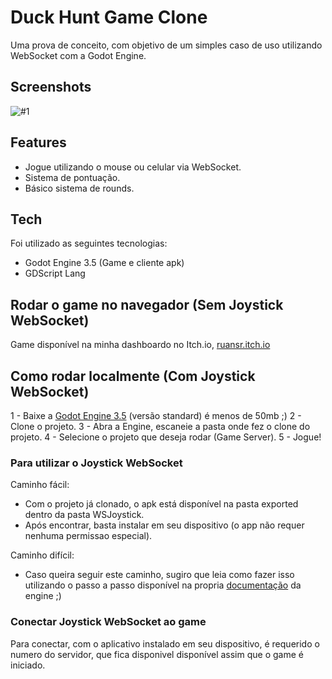# Duck Hunt Game Clone
Uma prova de conceito, com objetivo de um simples caso de uso utilizando WebSocket com a Godot Engine.

## Screenshots

![#1](https://github.com/user-attachments/assets/0fef4711-aca3-41a4-bc3f-97d8fc8a78db)


## Features
- Jogue utilizando o mouse ou celular via WebSocket.
- Sistema de pontuação.
- Básico sistema de rounds.

## Tech

Foi utilizado as seguintes tecnologias:
- Godot Engine 3.5 (Game e cliente apk)
- GDScript Lang

## Rodar o game no navegador (Sem Joystick WebSocket)

Game disponível na minha dashboardo no Itch.io, [ruansr.itch.io](https://ruansr.itch.io/duck-hunt-game)

## Como rodar localmente (Com Joystick WebSocket)

1 - Baixe a [Godot Engine 3.5](https://godotengine.org/download/archive/3.5-stable/) (versão standard) é menos de 50mb ;)
2 - Clone o projeto.
3 - Abra a Engine, escaneie a pasta onde fez o clone do projeto.
4 - Selecione o projeto que deseja rodar (Game Server).
5 - Jogue!

### Para utilizar o Joystick WebSocket

Caminho fácil:
- Com o projeto já clonado, o apk está disponível na pasta exported dentro da pasta WSJoystick.
- Após encontrar, basta instalar em seu dispositivo (o app não requer nenhuma permissao especial).

Caminho difícil:
- Caso queira seguir este caminho, sugiro que leia como fazer isso utilizando o passo a passo disponível na propria [documentação](https://docs.godotengine.org/en/3.5/tutorials/export/exporting_projects.html) da engine ;)

### Conectar Joystick WebSocket ao game

Para conectar, com o aplicativo instalado em seu dispositivo, é requerido o numero do servidor, que fica disponivel disponível assim que o game é iniciado.
